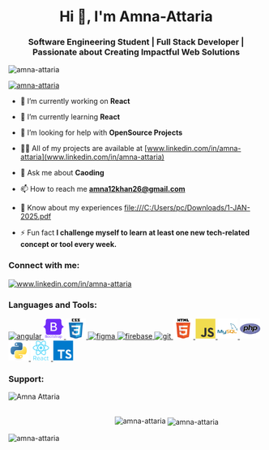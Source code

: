 <h1 align="center">Hi 👋, I'm Amna-Attaria</h1>
<h3 align="center">Software Engineering Student | Full Stack Developer | Passionate about Creating Impactful Web Solutions</h3>


<p align="left" id="profile-views"> 
  <img src="https://komarev.com/ghpvc/?username=amna-attaria&label=Profile%20views&color=0e75b6&style=flat" alt="amna-attaria" /> 
</p>


<p align="left" id="profile-trophy"> 
  <a href="https://github.com/ryo-ma/github-profile-trophy">
    <img src="https://github-profile-trophy.vercel.app/?username=amna-attaria" alt="amna-attaria" />
  </a> 
</p>

- 🔭 I’m currently working on **React**

- 🌱 I’m currently learning **React**

- 🤝 I’m looking for help with **OpenSource Projects**

- 👨‍💻 All of my projects are available at [www.linkedin.com/in/amna-attaria](www.linkedin.com/in/amna-attaria)

- 💬 Ask me about **Caoding**

- 📫 How to reach me **amna12khan26@gmail.com**

- 📄 Know about my experiences [file:///C:/Users/pc/Downloads/1-JAN-2025.pdf](file:///C:/Users/pc/Downloads/1-JAN-2025.pdf)

- ⚡ Fun fact **I challenge myself to learn at least one new tech-related concept or tool every week.**

<h3 align="left">Connect with me:</h3>
<p align="left">
<a href="https://linkedin.com/in/www.linkedin.com/in/amna-attaria" target="blank"><img align="center" src="https://raw.githubusercontent.com/rahuldkjain/github-profile-readme-generator/master/src/images/icons/Social/linked-in-alt.svg" alt="www.linkedin.com/in/amna-attaria" height="30" width="40" /></a>
</p>

<h3 align="left">Languages and Tools:</h3>
<p align="left"> <a href="https://angular.io" target="_blank" rel="noreferrer"> <img src="https://angular.io/assets/images/logos/angular/angular.svg" alt="angular" width="40" height="40"/> </a> <a href="https://getbootstrap.com" target="_blank" rel="noreferrer"> <img src="https://raw.githubusercontent.com/devicons/devicon/master/icons/bootstrap/bootstrap-plain-wordmark.svg" alt="bootstrap" width="40" height="40"/> </a> <a href="https://www.w3schools.com/css/" target="_blank" rel="noreferrer"> <img src="https://raw.githubusercontent.com/devicons/devicon/master/icons/css3/css3-original-wordmark.svg" alt="css3" width="40" height="40"/> </a> <a href="https://www.figma.com/" target="_blank" rel="noreferrer"> <img src="https://www.vectorlogo.zone/logos/figma/figma-icon.svg" alt="figma" width="40" height="40"/> </a> <a href="https://firebase.google.com/" target="_blank" rel="noreferrer"> <img src="https://www.vectorlogo.zone/logos/firebase/firebase-icon.svg" alt="firebase" width="40" height="40"/> </a> <a href="https://git-scm.com/" target="_blank" rel="noreferrer"> <img src="https://www.vectorlogo.zone/logos/git-scm/git-scm-icon.svg" alt="git" width="40" height="40"/> </a> <a href="https://www.w3.org/html/" target="_blank" rel="noreferrer"> <img src="https://raw.githubusercontent.com/devicons/devicon/master/icons/html5/html5-original-wordmark.svg" alt="html5" width="40" height="40"/> </a> <a href="https://developer.mozilla.org/en-US/docs/Web/JavaScript" target="_blank" rel="noreferrer"> <img src="https://raw.githubusercontent.com/devicons/devicon/master/icons/javascript/javascript-original.svg" alt="javascript" width="40" height="40"/> </a> <a href="https://www.mysql.com/" target="_blank" rel="noreferrer"> <img src="https://raw.githubusercontent.com/devicons/devicon/master/icons/mysql/mysql-original-wordmark.svg" alt="mysql" width="40" height="40"/> </a> <a href="https://www.php.net" target="_blank" rel="noreferrer"> <img src="https://raw.githubusercontent.com/devicons/devicon/master/icons/php/php-original.svg" alt="php" width="40" height="40"/> </a> <a href="https://www.python.org" target="_blank" rel="noreferrer"> <img src="https://raw.githubusercontent.com/devicons/devicon/master/icons/python/python-original.svg" alt="python" width="40" height="40"/> </a> <a href="https://reactjs.org/" target="_blank" rel="noreferrer"> <img src="https://raw.githubusercontent.com/devicons/devicon/master/icons/react/react-original-wordmark.svg" alt="react" width="40" height="40"/> </a> <a href="https://www.typescriptlang.org/" target="_blank" rel="noreferrer"> <img src="https://raw.githubusercontent.com/devicons/devicon/master/icons/typescript/typescript-original.svg" alt="typescript" width="40" height="40"/> </a> </p>

<h3 align="left">Support:</h3>
<p><a href="https://ko-fi.com/Amna Attaria"> <img align="left" src="https://cdn.ko-fi.com/cdn/kofi3.png?v=3" height="50" width="210" alt="Amna Attaria" /></a></p><br><br>

<p><img align="left" src="https://github-readme-stats.vercel.app/api/top-langs?username=amna-attaria&show_icons=true&locale=en&layout=compact" alt="amna-attaria" /></p>

<p>&nbsp;<img align="center" src="https://github-readme-stats.vercel.app/api?username=amna-attaria&show_icons=true&locale=en" alt="amna-attaria" /></p>

<p><img align="center" src="https://github-readme-streak-stats.herokuapp.com/?user=amna-attaria&" alt="amna-attaria" /></p>
